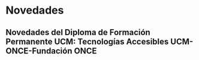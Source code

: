 # Novedades

## Novedades del Diploma de Formación Permanente UCM: Tecnologías Accesibles UCM-ONCE-Fundación ONCE
